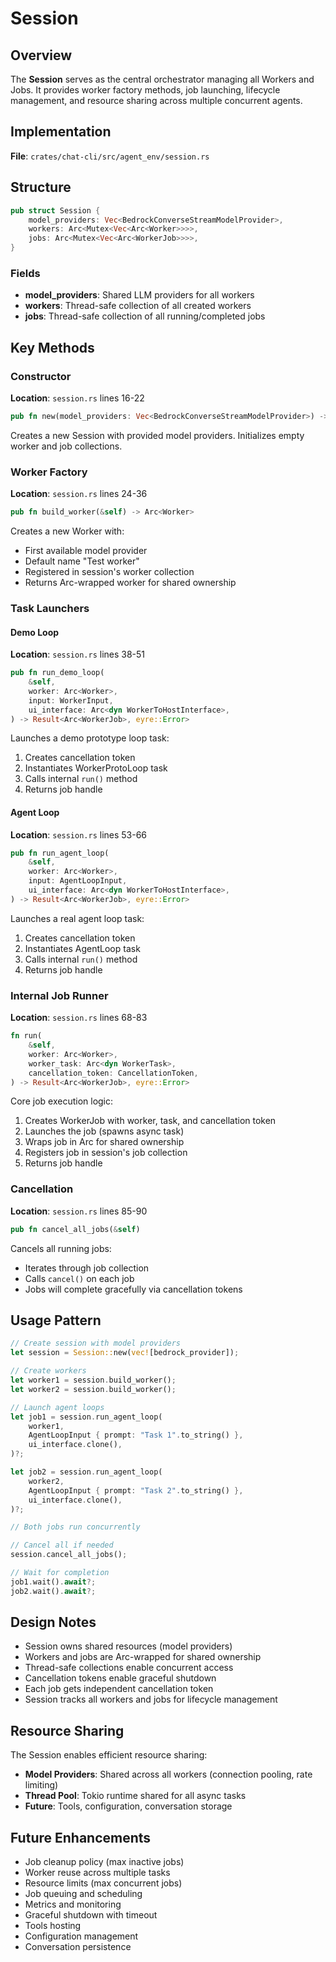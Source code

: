 # Session

## Overview

The **Session** serves as the central orchestrator managing all Workers and Jobs. It provides worker factory methods, job launching, lifecycle management, and resource sharing across multiple concurrent agents.

## Implementation

**File**: `crates/chat-cli/src/agent_env/session.rs`

## Structure

```rust
pub struct Session {
    model_providers: Vec<BedrockConverseStreamModelProvider>,
    workers: Arc<Mutex<Vec<Arc<Worker>>>>,
    jobs: Arc<Mutex<Vec<Arc<WorkerJob>>>>,
}
```

### Fields

- **model_providers**: Shared LLM providers for all workers
- **workers**: Thread-safe collection of all created workers
- **jobs**: Thread-safe collection of all running/completed jobs

## Key Methods

### Constructor

**Location**: `session.rs` lines 16-22

```rust
pub fn new(model_providers: Vec<BedrockConverseStreamModelProvider>) -> Self
```

Creates a new Session with provided model providers. Initializes empty worker and job collections.

### Worker Factory

**Location**: `session.rs` lines 24-36

```rust
pub fn build_worker(&self) -> Arc<Worker>
```

Creates a new Worker with:
- First available model provider
- Default name "Test worker"
- Registered in session's worker collection
- Returns Arc-wrapped worker for shared ownership

### Task Launchers

#### Demo Loop

**Location**: `session.rs` lines 38-51

```rust
pub fn run_demo_loop(
    &self,
    worker: Arc<Worker>,
    input: WorkerInput,
    ui_interface: Arc<dyn WorkerToHostInterface>,
) -> Result<Arc<WorkerJob>, eyre::Error>
```

Launches a demo prototype loop task:
1. Creates cancellation token
2. Instantiates WorkerProtoLoop task
3. Calls internal `run()` method
4. Returns job handle

#### Agent Loop

**Location**: `session.rs` lines 53-66

```rust
pub fn run_agent_loop(
    &self,
    worker: Arc<Worker>,
    input: AgentLoopInput,
    ui_interface: Arc<dyn WorkerToHostInterface>,
) -> Result<Arc<WorkerJob>, eyre::Error>
```

Launches a real agent loop task:
1. Creates cancellation token
2. Instantiates AgentLoop task
3. Calls internal `run()` method
4. Returns job handle

### Internal Job Runner

**Location**: `session.rs` lines 68-83

```rust
fn run(
    &self,
    worker: Arc<Worker>,
    worker_task: Arc<dyn WorkerTask>,
    cancellation_token: CancellationToken,
) -> Result<Arc<WorkerJob>, eyre::Error>
```

Core job execution logic:
1. Creates WorkerJob with worker, task, and cancellation token
2. Launches the job (spawns async task)
3. Wraps job in Arc for shared ownership
4. Registers job in session's job collection
5. Returns job handle

### Cancellation

**Location**: `session.rs` lines 85-90

```rust
pub fn cancel_all_jobs(&self)
```

Cancels all running jobs:
- Iterates through job collection
- Calls `cancel()` on each job
- Jobs will complete gracefully via cancellation tokens

## Usage Pattern

```rust
// Create session with model providers
let session = Session::new(vec![bedrock_provider]);

// Create workers
let worker1 = session.build_worker();
let worker2 = session.build_worker();

// Launch agent loops
let job1 = session.run_agent_loop(
    worker1,
    AgentLoopInput { prompt: "Task 1".to_string() },
    ui_interface.clone(),
)?;

let job2 = session.run_agent_loop(
    worker2,
    AgentLoopInput { prompt: "Task 2".to_string() },
    ui_interface.clone(),
)?;

// Both jobs run concurrently

// Cancel all if needed
session.cancel_all_jobs();

// Wait for completion
job1.wait().await?;
job2.wait().await?;
```

## Design Notes

- Session owns shared resources (model providers)
- Workers and jobs are Arc-wrapped for shared ownership
- Thread-safe collections enable concurrent access
- Cancellation tokens enable graceful shutdown
- Each job gets independent cancellation token
- Session tracks all workers and jobs for lifecycle management

## Resource Sharing

The Session enables efficient resource sharing:
- **Model Providers**: Shared across all workers (connection pooling, rate limiting)
- **Thread Pool**: Tokio runtime shared for all async tasks
- **Future**: Tools, configuration, conversation storage

## Future Enhancements

- Job cleanup policy (max inactive jobs)
- Worker reuse across multiple tasks
- Resource limits (max concurrent jobs)
- Job queuing and scheduling
- Metrics and monitoring
- Graceful shutdown with timeout
- Tools hosting
- Configuration management
- Conversation persistence
